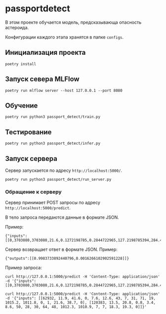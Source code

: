 # passportdetect

В этом проекте обучается модель, предсказывающа опасность астероида.

Конфигурации каждого этапа хранятся в папке `configs`.

## Инициализация проекта

```shell
poetry install
```

## Запуск севера MLFlow

```shell
poetry run mlflow server --host 127.0.0.1 --port 8080
```

## Обучение

```shell
poetry run python3 passport_detect/train.py
```

## Тестирование

```shell
poetry run python3 passport_detect/infer.py
```

## Запуск сервера

Сервер запускается по адресу `http://localhost:5000/`.

```shell
poetry run python3 passport_detect/run_server.py
```

### Обращение к серверу

Сервер принимает POST запросы по адресу `http://localhost:5000/predict`.

В тело запроса передаются данные в формате JSON.

Пример:

```
{"inputs": [[0,3703080,3703080,21.6,0.1272198785,0.2844722965,127.2198785394,284.4722965033,0.0790507431,0.1767628354,417.3880663071,933.3080892598,788947200000,6.1158343887,22017.003799315,13680.5099440799,0.4194825299,163.1787109375,62753692.0,38993336.0,17,5,0.0252819,4.634,2458000.5,0.4255490832802685,1.407011302712976,6.025981287138329,314.3739134134077,609.599786407648,0.808258932678493,57.25746987539545,2.005763672747459,2458161.6417204863,264.8375332988031,0.5905513880204395]]}
```

Сервер возвращает ответ в формате JSON.
Пример:

```
{"outputs":[[0.9983733892440796,0.0016266102902591228]]}
```

Пример запроса:

```shell
curl http://127.0.0.1:5000/predict -H 'Content-Type: application/json' -d '{"inputs": [[0,3703080,3703080,21.6,0.1272198785,0.2844722965,127.2198785394,284.4722965033,0.0790507431,0.1767628354,417.3880663071,933.3080892598,788947200000,6.1158343887,22017.003799315,13680.5099440799,0.4194825299,163.1787109375,62753692.0,38993336.0,17,5,0.0252819,4.634,2458000.5,0.4255490832802685,1.407011302712976,6.025981287138329,314.3739134134077,609.599786407648,0.808258932678493,57.25746987539545,2.005763672747459,2458161.6417204863,264.8375332988031,0.5905513880204395]]}'
```

```shell
curl http://127.0.0.1:5000/predict -H 'Content-Type: application/json' -d '{"inputs": [[62932, 11.9, 41.6, 0, 7.6, 12.6, 43, 7, 31, 71, 19, 1015.2, 1011.8, 0, 1, 21.6, 38.7, 0], [120383, 13.5, 20.8, 0.8, 3.4, 8.6, 50, 28, 30, 64, 48, 1012.3, 1010.9, 7, 7, 18.3, 19.3, 0]]}'
```
